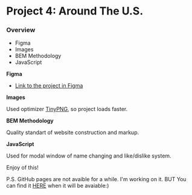 # Project 4: Around The U.S.

### Overview

- Figma
- Images
- BEM Methodology
- JavaScript

**Figma**

- [Link to the project in Figma](https://www.figma.com/file/SurN1jaeEQIhuZEDMhmWWf/Sprint-4-Around-The-U.S.-desktop-mobile?node-id=0%3A1)

**Images**

Used optimizer [TinyPNG](https://tinypng.com/), so project loads faster.

**BEM Methodology**

Quality standart of website construction and markup.

**JavaScript**

Used for modal window of name changing and like/dislike system.

Enjoy of this!

P.S.
GitHub pages are not avaible for a while. I'm working on it.
BUT
You can find it [HERE](https://sweetsummergone.github.io/web_project_4) when it will be avaiable:)
